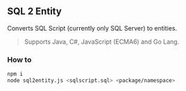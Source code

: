 ## SQL 2 Entity

Converts SQL Script (currently only SQL Server) to entities.  

> Supports Java, C#, JavaScript (ECMA6) and Go Lang.

### How to
```sh
npm i
node sql2entity.js <sqlscript.sql> <package/namespace>
```
